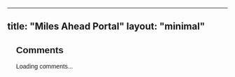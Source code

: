 
---
title: "Miles Ahead Portal"
layout: "minimal"
---

  <style>
    .comment-section {
      font-family: Arial, sans-serif;
      margin: 20px;
    }
    .comment {
      border-bottom: 1px solid #ddd;
      padding: 10px 0;
    }
    .actions {
      font-size: 12px;
      color: #666;
    }
    .show-more {
      color: blue;
      cursor: pointer;
      text-decoration: underline;
    }
  </style>

  <div class="comment-section">
    <h2>Comments</h2>
    <p id="status">Loading comments...</p>
    <div id="comments-container"></div>
    <button id="show-more" class="show-more" style="display: none;">Show more comments</button>
  </div>

  <script>
    const apiEndpoint = "https://public.api.bsky.app/xrpc/app.bsky.feed.getPostThread";
    const uri = "at://did:plc:ul6qc363uauj4hr432fy5gcb/app.bsky.feed.post/3lbsus3qgh22k"; // Replace with the actual URI
    const visibleCount = 3;
    let allComments = [];
    let currentVisible = 0;

    // Fetch comments from the API
    async function fetchComments(uri) {
      try {
        const response = await fetch(`${apiEndpoint}?uri=${encodeURIComponent(uri)}`);
        if (!response.ok) {
          throw new Error("Failed to fetch comments");
        }
        const data = await response.json();
        if (data.thread?.replies) {
          allComments = data.thread.replies.sort((a, b) => (b.post.likeCount || 0) - (a.post.likeCount || 0));
          renderComments();
        } else {
          document.getElementById("status").textContent = "No comments found.";
        }
      } catch (error) {
        console.error(error);
        document.getElementById("status").textContent = "Error loading comments.";
      }
    }

    // Render comments
    function renderComments() {
      const container = document.getElementById("comments-container");
      const status = document.getElementById("status");
      const showMoreButton = document.getElementById("show-more");

      container.innerHTML = "";
      status.textContent = "";

      const toShow = allComments.slice(0, currentVisible + visibleCount);
      toShow.forEach(reply => {
        const commentDiv = document.createElement("div");
        commentDiv.className = "comment";
        commentDiv.innerHTML = `
          <p><strong>${reply.post.author?.displayName || reply.post.author?.handle}</strong></p>
          <p>${reply.post.record?.text || "No text available"}</p>
          <div class="actions">
            ❤️ ${reply.post.likeCount || 0} Likes • 🔁 ${reply.post.repostCount || 0} Reposts • 💬 ${reply.post.replyCount || 0} Replies
          </div>
        `;
        container.appendChild(commentDiv);
      });

      currentVisible += visibleCount;

      if (currentVisible >= allComments.length) {
        showMoreButton.style.display = "none";
      } else {
        showMoreButton.style.display = "block";
      }
    }

    // Initialize comments
    document.getElementById("show-more").addEventListener("click", renderComments);
    fetchComments(uri);
  </script>

